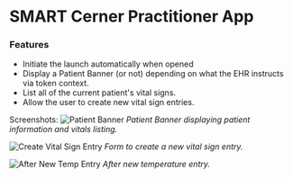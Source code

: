 # SMART Cerner Practitioner App

### Features

- Initiate the launch automatically when opened
- Display a Patient Banner (or not) depending on what the EHR instructs via token context.
- List all of the current patient's vital signs.
- Allow the user to create new vital sign entries.

Screenshots:
![Patient Banner](/Users/vikramnarayan/Documents/fhir-bootcamp/smart-cerner/images/list-vitals-and-top-banner.png)
_Patient Banner displaying patient information and vitals listing._

![Create Vital Sign Entry](/Users/vikramnarayan/Documents/fhir-bootcamp/smart-cerner/images/create-new-temperature.png)
_Form to create a new vital sign entry._

![After New Temp Entry](/Users/vikramnarayan/Documents/fhir-bootcamp/smart-cerner/images/new-temperature-recorded.png)
_After new temperature entry._
